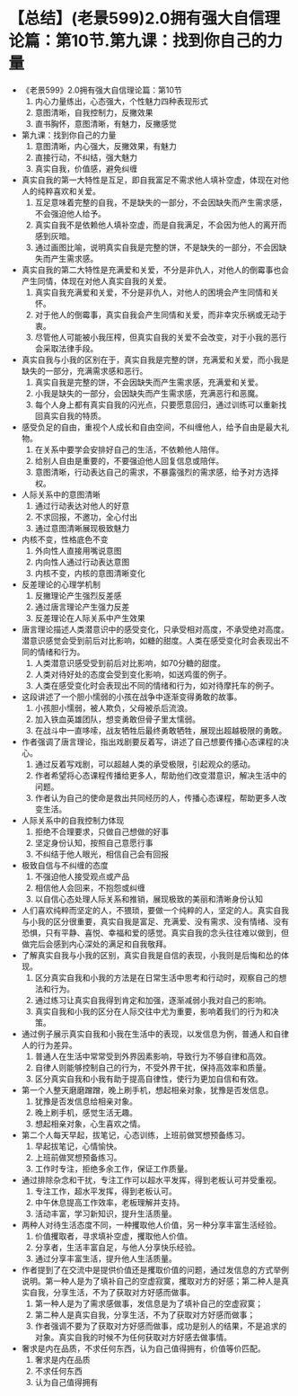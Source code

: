 # 【总结】(老景599)2.0拥有强大自信理论篇：第10节.第九课：找到你自己的力量

-   《老景599》2.0拥有强大自信理论篇：第10节
    1.  内心力量练出，心态强大，个性魅力四种表现形式
    2.  意图清晰，自我控制力，反撇效果
    3.  直书胸怀，意图清晰，有魅力，反撇感觉
-   第九课：找到你自己的力量
    1.  意图清晰，内心强大，反撇效果，有魅力
    2.  直接行动，不纠结，强大魅力
    3.  真实自我，价值感，避免纠缠
-   真实自我的第一大特性是互足，即自我富足不需求他人填补空虚，体现在对他人的纯粹喜欢和关爱。
    1.  互足意味着完整的自我，不是缺失的一部分，不会因缺失而产生需求感，不会强迫他人给予。
    2.  真实自我不是依赖他人填补空虚，而是自我满足，不会因为他人的离开而感到灰暗。
    3.  通过画图比喻，说明真实自我是完整的饼，不是缺失的一部分，不会因缺失而产生需求感。
-   真实自我的第二大特性是充满爱和关爱，不分是非仇人，对他人的倒霉事也会产生同情，体现在对他人真实自我的关爱。
    1.  真实自我充满爱和关爱，不分是非仇人，对他人的困境会产生同情和关怀。
    2.  对于他人的倒霉事，真实自我会产生同情和关爱，而非幸灾乐祸或无动于衷。
    3.  尽管他人可能被小我压榨，但真实自我的关爱不会改变，对于小我的恶行会采取法律手段。
-   真实自我与小我的区别在于，真实自我是完整的饼，充满爱和关爱，而小我是缺失的一部分，充满需求感和恶行。
    1.  真实自我是完整的饼，不会因缺失而产生需求感，充满爱和关爱。
    2.  小我是缺失的一部分，会因缺失而产生需求感，充满恶行和恶魔。
    3.  每个人身上都有真实自我的闪光点，只要愿意回归，通过训练可以重新找回真实自我的特质。
-   感受负足的自由，重视个人成长和自由空间，不纠缠他人，给予自由是最大礼物。
    1.  在关系中要学会安排好自己的生活，不依赖他人陪伴。
    2.  给别人自由是重要的，不要强迫他人回复信息或陪伴。
    3.  意图清晰，行动表达自己的需求，不暴露强烈的需求感，给予对方选择权。
-   人际关系中的意图清晰
    1.  通过行动表达对他人的好意
    2.  不求回报，不邀功，全心付出
    3.  通过意图清晰展现极致魅力
-   内核不变，性格底色不变
    1.  外向性人直接用嘴说意图
    2.  内向性人通过行动表达意图
    3.  内核不变，内核的意图清晰变化
-   反差理论的心理学机制
    1.  反撇理论产生强烈反差感
    2.  通过唐言理论产生强力反差
    3.  反差理论在人际关系中产生效果
-   唐言理论描述人类潜意识中的感受变化，只承受相对高度，不承受绝对高度。潜意识感觉会受到前后对比影响，如糖的甜度。人类在感受变化时会表现出不同的情绪和行为。
    1.  人类潜意识感受受到前后对比影响，如70分糖的甜度。
    2.  人类对待好处的态度会受到变化影响，如送鸡蛋的例子。
    3.  人类在感受变化时会表现出不同的情绪和行为，如对待摩托车的例子。
-   这段讲述了一个胆小懦弱的小孩在战争中逐渐变得勇敢的故事。
    1.  小孩胆小懦弱，被人欺负，父母被杀后流浪。
    2.  加入铁血英雄团队，想变勇敢但骨子里太懦弱。
    3.  在战斗中一直哆嗦，战友牺牲后最终勇敢牺牲，展现出超越极限的勇敢。
-   作者强调了唐言理论，指出戏剧要反着写，讲述了自己想要传播心态课程的决心。
    1.  通过反着写戏剧，可以超越人类的承受极限，引起观众的感动。
    2.  作者希望将心态课程传播给更多人，帮助他们改变潜意识，解决生活中的问题。
    3.  作者认为自己的使命是救出共同经历的人，传播心态课程，帮助更多人改变生活。
-   人际关系中的自我控制力体现
    1.  拒绝不合理要求，只做自己想做的好事
    2.  坚定身份认知，按照自己意愿行事
    3.  不纠结于他人眼光，相信自己会有回报
-   极致自信与不纠缠的态度
    1.  不强迫他人接受观点或产品
    2.  相信他人会回来，不抱怨或纠缠
    3.  以自信心态处理人际关系和推销，展现极致的美丽和清晰身份认知
-   人们喜欢纯粹而坚定的人，不猥琐，要做一个纯粹的人，坚定的人。真实自我与小我的区分很重要，真实自我是富足、充满爱、没有需求、没有情绪、没有恐惧，只有平静、喜悦、幸福和爱的感觉。真实自我的念头往往难以做到，但做完后会感到内心深处的满足和自我敬拜。
-   了解真实自我与小我的区别，真实自我是自信的表现，小我则是后悔和怂的体现。
    1.  区分真实自我和小我的方法是在日常生活中思考和行动时，观察自己的想法和行为。
    2.  通过练习让真实自我得到肯定和加强，逐渐减弱小我对自己的影响。
    3.  真实自我和小我的区分在人际交往中尤为重要，影响着我们的行为和决策。
-   通过例子展示真实自我和小我在生活中的表现，以发信息为例，普通人和自律人的行为差异。
    1.  普通人在生活中常常受到外界因素影响，导致行为不够自律和高效。
    2.  自律人则能够控制自己的行为，不受外界干扰，保持高效率和质量。
    3.  区分真实自我和小我有助于提高自律性，使行为更加自信和有效。
-   第一个人整天磨磨蹭蹭，晚上刷手机，想起相亲对象，犹豫是否发信息。
    1.  犹豫是否发信息给相亲对象。
    2.  晚上刷手机，感觉生活无趣。
    3.  想起相亲对象，心生喜欢之情。
-   第二个人每天早起，拔笔记，心态训练，上班前做冥想预备练习。
    1.  早起拔笔记，心情愉快。
    2.  上班前做冥想预备练习。
    3.  工作时专注，拒绝多余工作，保证工作质量。
-   通过排除杂念和干扰，专注工作可以超水平发挥，得到老板认可并受重视。
    1.  专注工作，超水平发挥，得到老板认可。
    2.  中午休息提高工作效率，老板理解并支持。
    3.  活动丰富，学习新知识，提升生活质量。
-   两种人对待生活态度不同，一种攫取他人价值，另一种分享丰富生活经验。
    1.  价值攫取者，寻求填补空虚，攫取他人价值。
    2.  分享者，生活丰富自足，与他人分享快乐经验。
    3.  通过分享丰富生活，提升他人生活质量。
-   作者提到了在交流中是提供价值还是攫取价值的问题，通过发信息的方式举例说明。第一种人是为了填补自己的空虚寂寞，攫取对方的好感；第二种人是真实自我，分享生活，不为了获取对方好感而做事。
    1.  第一种人是为了需求感做事，发信息是为了填补自己的空虚寂寞；
    2.  第二种人是真实自我，分享生活，不为了获取对方好感而做事；
    3.  作者强调不要为了获取对方好感而做事，成功是别人的结果，不是追求的对象。真实自我的时候不为任何获取对方好感去做事情。
-   奢求是内在品质，不求任何东西，认为自己值得拥有，价值等价匹配。
    1.  奢求是内在品质
    2.  不求任何东西
    3.  认为自己值得拥有